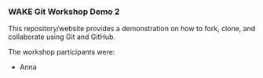 ### WAKE Git Workshop Demo 2

This repository/website provides a demonstration on how to fork, clone, and collaborate using Git and GitHub.

The workshop participants were:

* Anna


